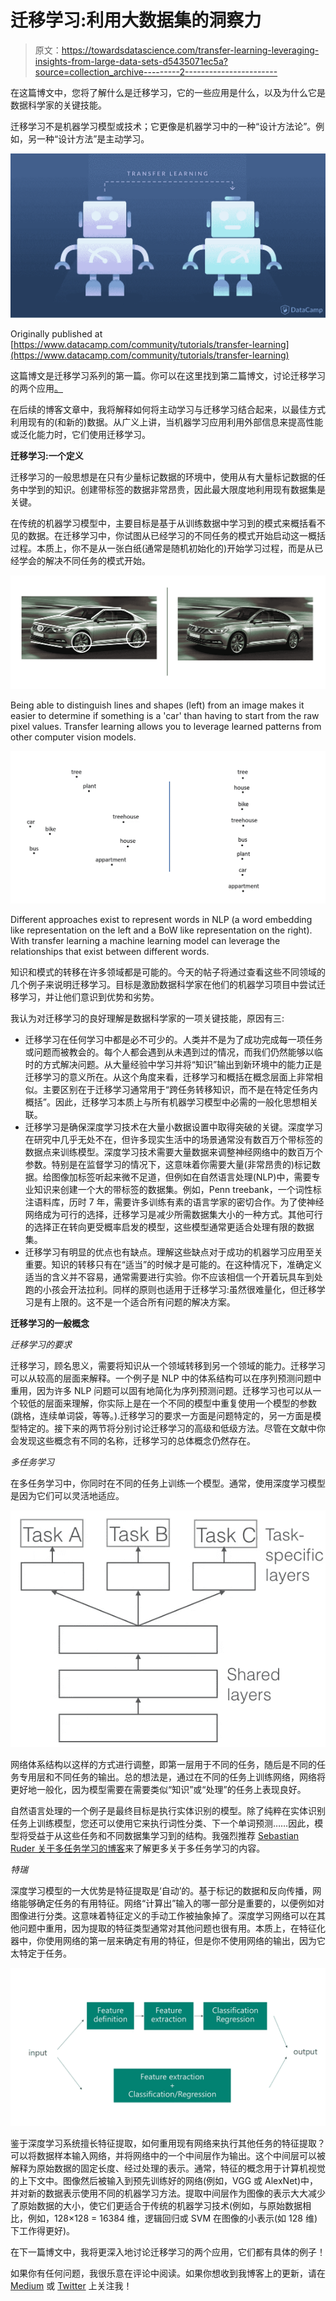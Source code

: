 # 迁移学习:利用大数据集的洞察力

> 原文：<https://towardsdatascience.com/transfer-learning-leveraging-insights-from-large-data-sets-d5435071ec5a?source=collection_archive---------2----------------------->

在这篇博文中，您将了解什么是迁移学习，它的一些应用是什么，以及为什么它是数据科学家的关键技能。

迁移学习不是机器学习模型或技术；它更像是机器学习中的一种“设计方法论”。例如，另一种“设计方法”是主动学习。

![](img/15a0a720d397db971b2dffd3b289cf71.png)

Originally published at [https://www.datacamp.com/community/tutorials/transfer-learning](https://www.datacamp.com/community/tutorials/transfer-learning)

这篇博文是迁移学习系列的第一篇。你可以在这里找到第二篇博文，讨论迁移学习的两个应用[。](https://medium.com/@lars.hulstaert/applying-transfer-learning-in-nlp-and-cv-d4aaddd7ca90)

在后续的博客文章中，我将解释如何将主动学习与迁移学习结合起来，以最佳方式利用现有的(和新的)数据。从广义上讲，当机器学习应用利用外部信息来提高性能或泛化能力时，它们使用迁移学习。

**迁移学习:一个定义**

迁移学习的一般思想是在只有少量标记数据的环境中，使用从有大量标记数据的任务中学到的知识。创建带标签的数据非常昂贵，因此最大限度地利用现有数据集是关键。

在传统的机器学习模型中，主要目标是基于从训练数据中学习到的模式来概括看不见的数据。在迁移学习中，你试图从已经学习的不同任务的模式开始启动这一概括过程。本质上，你不是从一张白纸(通常是随机初始化的)开始学习过程，而是从已经学会的解决不同任务的模式开始。

![](img/9f0deb7e7dcb5189b577e6ef2c53ae65.png)

Being able to distinguish lines and shapes (left) from an image makes it easier to determine if something is a 'car' than having to start from the raw pixel values. Transfer learning allows you to leverage learned patterns from other computer vision models.

![](img/40e1aa5fb64340a113a48c78f0314fd6.png)

Different approaches exist to represent words in NLP (a word embedding like representation on the left and a BoW like representation on the right). With transfer learning a machine learning model can leverage the relationships that exist between different words.

知识和模式的转移在许多领域都是可能的。今天的帖子将通过查看这些不同领域的几个例子来说明迁移学习。目标是激励数据科学家在他们的机器学习项目中尝试迁移学习，并让他们意识到优势和劣势。

我认为对迁移学习的良好理解是数据科学家的一项关键技能，原因有三:

*   迁移学习在任何学习中都是必不可少的。人类并不是为了成功完成每一项任务或问题而被教会的。每个人都会遇到从未遇到过的情况，而我们仍然能够以临时的方式解决问题。从大量经验中学习并将“知识”输出到新环境中的能力正是迁移学习的意义所在。从这个角度来看，迁移学习和概括在概念层面上非常相似。主要区别在于迁移学习通常用于“跨任务转移知识，而不是在特定任务内概括”。因此，迁移学习本质上与所有机器学习模型中必需的一般化思想相关联。
*   迁移学习是确保深度学习技术在大量小数据设置中取得突破的关键。深度学习在研究中几乎无处不在，但许多现实生活中的场景通常没有数百万个带标签的数据点来训练模型。深度学习技术需要大量数据来调整神经网络中的数百万个参数。特别是在监督学习的情况下，这意味着你需要大量(非常昂贵的)标记数据。给图像加标签听起来微不足道，但例如在自然语言处理(NLP)中，需要专业知识来创建一个大的带标签的数据集。例如，Penn treebank，一个词性标注语料库，历时 7 年，需要许多训练有素的语言学家的密切合作。为了使神经网络成为可行的选择，迁移学习是减少所需数据集大小的一种方式。其他可行的选择正在转向更受概率启发的模型，这些模型通常更适合处理有限的数据集。
*   迁移学习有明显的优点也有缺点。理解这些缺点对于成功的机器学习应用至关重要。知识的转移只有在“适当”的时候才是可能的。在这种情况下，准确定义适当的含义并不容易，通常需要进行实验。你不应该相信一个开着玩具车到处跑的小孩会开法拉利。同样的原则也适用于迁移学习:虽然很难量化，但迁移学习是有上限的。这不是一个适合所有问题的解决方案。

**迁移学习的一般概念**

*迁移学习的要求*

迁移学习，顾名思义，需要将知识从一个领域转移到另一个领域的能力。迁移学习可以从较高的层面来解释。一个例子是 NLP 中的体系结构可以在序列预测问题中重用，因为许多 NLP 问题可以固有地简化为序列预测问题。迁移学习也可以从一个较低的层面来理解，你实际上是在一个不同的模型中重复使用一个模型的参数(跳格，连续单词袋，等等。).迁移学习的要求一方面是问题特定的，另一方面是模型特定的。接下来的两节将分别讨论迁移学习的高级和低级方法。尽管在文献中你会发现这些概念有不同的名称，迁移学习的总体概念仍然存在。

*多任务学习*

在多任务学习中，你同时在不同的任务上训练一个模型。通常，使用深度学习模型是因为它们可以灵活地适应。

![](img/d08e7514191cf25bdf676b0362a34121.png)

网络体系结构以这样的方式进行调整，即第一层用于不同的任务，随后是不同的任务专用层和不同任务的输出。总的想法是，通过在不同的任务上训练网络，网络将更好地一般化，因为模型需要在需要类似“知识”或“处理”的任务上表现良好。

自然语言处理的一个例子是最终目标是执行实体识别的模型。除了纯粹在实体识别任务上训练模型，您还可以使用它来执行词性分类、下一个单词预测……因此，模型将受益于从这些任务和不同数据集学习到的结构。我强烈推荐 [Sebastian Ruder 关于多任务学习的博客](http://ruder.io/multi-task/)来了解更多关于多任务学习的内容。

*特瑞*

深度学习模型的一大优势是特征提取是‘自动’的。基于标记的数据和反向传播，网络能够确定任务的有用特征。网络“计算出”输入的哪一部分是重要的，以便例如对图像进行分类。这意味着特征定义的手动工作被抽象掉了。深度学习网络可以在其他问题中重用，因为提取的特征类型通常对其他问题也很有用。本质上，在特征化器中，你使用网络的第一层来确定有用的特征，但是你不使用网络的输出，因为它太特定于任务。

![](img/5e00002211818a471f525f36d18279d3.png)

鉴于深度学习系统擅长特征提取，如何重用现有网络来执行其他任务的特征提取？可以将数据样本输入网络，并将网络中的一个中间层作为输出。这个中间层可以被解释为原始数据的固定长度、经过处理的表示。通常，特征的概念用于计算机视觉的上下文中。图像然后被输入到预先训练好的网络(例如，VGG 或 AlexNet)中，并对新的数据表示使用不同的机器学习方法。提取中间层作为图像的表示大大减少了原始数据的大小，使它们更适合于传统的机器学习技术(例如，与原始数据相比，例如，128×128 = 16384 维，逻辑回归或 SVM 在图像的小表示(如 128 维)下工作得更好)。

在下一篇博文中，我将更深入地讨论迁移学习的两个应用，它们都有具体的例子！

如果你有任何问题，我很乐意在评论中阅读。如果你想收到我博客上的更新，请在 [Medium](https://medium.com/@lars.hulstaert) 或 [Twitter](https://twitter.com/LarsHulstaert) 上关注我！